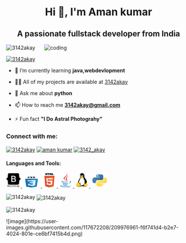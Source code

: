 <h1 align="center">Hi 👋, I'm Aman kumar</h1>
<h2 align="center">A passionate fullstack developer from India</h3>
<img align="right" alt="coding" width="400" src="https://camo.githubusercontent.com/5ddf73ad3a205111cf8c686f687fc216c2946a75005718c8da5b837ad9de78c9/68747470733a2f2f7468756d62732e6766796361742e636f6d2f4576696c4e657874446576696c666973682d736d616c6c2e676966"

<p align="left"> <img src="https://komarev.com/ghpvc/?username=3142akay&label=Profile%20views&color=0e75b6&style=flat" alt="3142akay" /> </p>

<p align="left"> <a href="https://twitter.com/3142akay" target="blank"><img src="https://img.shields.io/twitter/follow/3142akay?logo=twitter&style=for-the-badge" alt="3142akay" /></a> </p>

- 🌱 I’m currently learning **java,webdevlopment**

- 👨‍💻 All of my projects are available at [3142akay](3142akay)

- 💬 Ask me about **python**

- 📫 How to reach me **3142akay@gmail.com**

- ⚡ Fun fact **"I Do Astral Photograhy"**

<h3 align="left">Connect with me:</h3>
<p align="left">
<a href="https://twitter.com/3142akay" target="blank"><img align="center" src="https://raw.githubusercontent.com/rahuldkjain/github-profile-readme-generator/master/src/images/icons/Social/twitter.svg" alt="3142akay" height="30" width="40" /></a>
<a href="https://linkedin.com/in/aman kumar" target="blank"><img align="center" src="https://raw.githubusercontent.com/rahuldkjain/github-profile-readme-generator/master/src/images/icons/Social/linked-in-alt.svg" alt="aman kumar" height="30" width="40" /></a>
<a href="https://instagram.com/3142_akay" target="blank"><img align="center" src="https://raw.githubusercontent.com/rahuldkjain/github-profile-readme-generator/master/src/images/icons/Social/instagram.svg" alt="3142_akay" height="30" width="40" /></a>
</p>

<h4 align="left">Languages and Tools:</h3>
<p align="left"> <a href="https://getbootstrap.com" target="_blank" rel="noreferrer"> <img src="https://raw.githubusercontent.com/devicons/devicon/master/icons/bootstrap/bootstrap-plain-wordmark.svg" alt="bootstrap" width="40" height="40"/> </a> <a href="https://www.w3schools.com/css/" target="_blank" rel="noreferrer"> <img src="https://raw.githubusercontent.com/devicons/devicon/master/icons/css3/css3-original-wordmark.svg" alt="css3" width="50" height="30"/> </a> <a href="https://www.w3.org/html/" target="_blank" rel="noreferrer"> <img src="https://raw.githubusercontent.com/devicons/devicon/master/icons/html5/html5-original-wordmark.svg" alt="html5" width="40" height="40"/> </a> <a href="https://www.java.com" target="_blank" rel="noreferrer"> <img src="https://raw.githubusercontent.com/devicons/devicon/master/icons/java/java-original.svg" alt="java" width="40" height="40"/> </a> <a href="https://www.linux.org/" target="_blank" rel="noreferrer"> <img src="https://raw.githubusercontent.com/devicons/devicon/master/icons/linux/linux-original.svg" alt="linux" width="40" height="40"/> </a> <a href="https://www.python.org" target="_blank" rel="noreferrer"> <img src="https://raw.githubusercontent.com/devicons/devicon/master/icons/python/python-original.svg" alt="python" width="50" height="40"/> </a> </p>

<p><img align="left" src="https://github-readme-stats.vercel.app/api/top-langs?username=3142akay&show_icons=true&locale=en&layout=compact" alt="3142akay" /></p>

<p>&nbsp;<img align="center" src="https://github-readme-stats.vercel.app/api?username=3142akay&show_icons=true&locale=en" alt="3142akay" /></p>

<p><img align="center" src="https://github-readme-streak-stats.herokuapp.com/?user=3142akay&" alt="3142akay" /></p>
![image](https://user-images.githubusercontent.com/117672208/209976961-f6f741d4-b2e7-4024-801e-ce6bf7415b4d.png)

